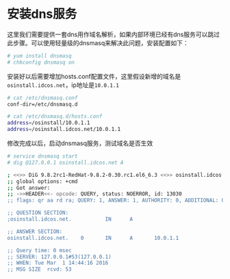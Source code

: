 # 安装dns服务

这里我们需要提供一套dns用作域名解析，如果内部环境已经有dns服务可以跳过此步骤。可以使用轻量级的dnsmasq来解决此问题，安装配置如下：

```bash
# yum install dnsmasq
# chkconfig dnsmasq on
```

安装好以后需要增加hosts.conf配置文件，这里假设新增的域名是```osinstall.idcos.net```，ip地址是```10.0.1.1```

```bash
# cat /etc/dnsmasq.conf
conf-dir=/etc/dnsmasq.d

# cat /etc/dnsmasq.d/hosts.conf
address=/osinstall/10.0.1.1
address=/osinstall.idcos.net/10.0.1.1
```

修改完成以后，启动dnsmasq服务，测试域名是否生效

```bash
# service dnsmasq start
# dig @127.0.0.1 osinstall.idcos.net A

; <<>> DiG 9.8.2rc1-RedHat-9.8.2-0.30.rc1.el6_6.3 <<>> osinstall.idcos.net @127.0.0.1
;; global options: +cmd
;; Got answer:
;; ->>HEADER<<- opcode: QUERY, status: NOERROR, id: 13030
;; flags: qr aa rd ra; QUERY: 1, ANSWER: 1, AUTHORITY: 0, ADDITIONAL: 0

;; QUESTION SECTION:
;osinstall.idcos.net.           IN      A

;; ANSWER SECTION:
osinstall.idcos.net.    0       IN      A       10.0.1.1

;; Query time: 0 msec
;; SERVER: 127.0.0.1#53(127.0.0.1)
;; WHEN: Tue Mar  1 14:44:16 2016
;; MSG SIZE  rcvd: 53
```

